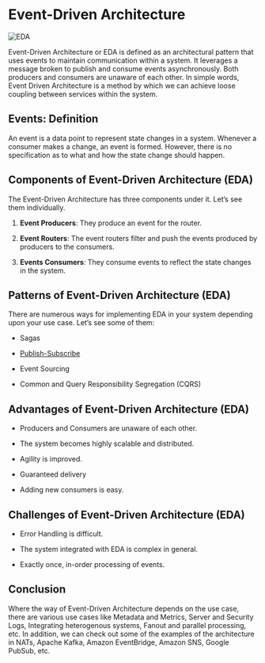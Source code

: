 # Event-Driven Architecture

![EDA](https://miro.medium.com/max/720/1*OwYTBsS6J8VBY3Y9lKMLOg.jpeg)

Event-Driven Architecture or EDA is defined as an architectural pattern that uses events to maintain communication within a system. It leverages a message broken to publish and consume events asynchronously. Both producers and consumers are unaware of each other. In simple words, Event Driven Architecture is a method by which we can achieve loose coupling between services within the system.

## Events: Definition

An event is a data point to represent state changes in a system. Whenever a consumer makes a change, an event is formed. However, there is no specification as to what and how the state change should happen.

## Components of Event-Driven Architecture (EDA)

The Event-Driven Architecture has three components under it. Let’s see them individually.

1. **Event Producers**: They produce an event for the router.

2. **Event Routers**: The event routers filter and push the events produced by producers to the consumers.

3. **Events Consumers**: They consume events to reflect the state changes in the system.

## Patterns of Event-Driven Architecture (EDA)

There are numerous ways for implementing EDA in your system depending upon your use case. Let’s see some of them:

- Sagas

- [Publish-Subscribe](https://github.com/aygarp-modsiw/System-Design-Concepts/tree/master/Messaging%20and%20Pub-Sub)

- Event Sourcing

- Common and Query Responsibility Segregation (CQRS)

## Advantages of Event-Driven Architecture (EDA)

- Producers and Consumers are unaware of each other.

- The system becomes highly scalable and distributed.

- Agility is improved.

- Guaranteed delivery

- Adding new consumers is easy.

## Challenges of Event-Driven Architecture (EDA)

- Error Handling is difficult.

- The system integrated with EDA is complex in general.

- Exactly once, in-order processing of events.

## Conclusion

Where the way of Event-Driven Architecture depends on the use case, there are various use cases like Metadata and Metrics, Server and Security Logs, Integrating heterogenous systems, Fanout and parallel processing, etc. In addition, we can check out some of the examples of the architecture in NATs, Apache Kafka, Amazon EventBridge, Amazon SNS, Google PubSub, etc.
